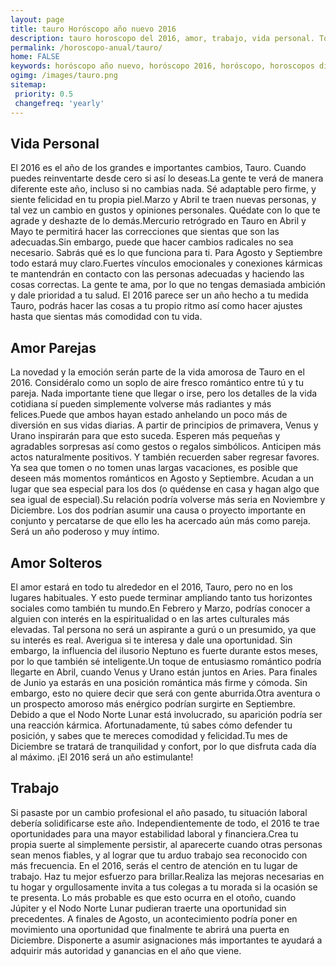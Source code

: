 ```yaml
---
layout: page
title: tauro Horóscopo año nuevo 2016 
description: tauro horoscopo del 2016, amor, trabajo, vida personal. Todas las predicciones para tauro gratis. Disfruta este año nuevo.
permalink: /horoscopo-anual/tauro/
home: FALSE
keywords: horóscopo año nuevo, horóscopo 2016, horóscopo, horoscopos diarios gratis del dia de hoy, horóscopo diario gratis,horóscopo ano nuevo 2016, horóscopo esperanza gracia, horoscopo tauro 2016, horoscop, horóscopos gratis, horoscopo tauro, horoscopo tauro 2016 gratis, Tarot, Astrologia, Zodíaco, tauro, horoscopo gratis,tarot en femenino,videncia gratuita,horoscopos gratuitos,horóscopos, astrologia,videncia gratis
ogimg: /images/tauro.png
sitemap:
 priority: 0.5
 changefreq: 'yearly'
---
```




## Vida Personal

El 2016 es el año de los grandes e importantes cambios, Tauro. Cuando puedes reinventarte desde cero si así lo deseas.La gente te verá de manera diferente este año, incluso si no cambias nada. Sé adaptable pero firme, y siente felicidad en tu propia piel.Marzo y Abril te traen nuevas personas, y tal vez un cambio en gustos y opiniones personales. Quédate con lo que te agrade y deshazte de lo demás.Mercurio retrógrado en Tauro en Abril y Mayo te permitirá hacer las correcciones que sientas que son las adecuadas.Sin embargo, puede que hacer cambios radicales no sea necesario. Sabrás qué es lo que funciona para ti. Para Agosto y Septiembre todo estará muy claro.Fuertes vínculos emocionales y conexiones kármicas te mantendrán en contacto con las personas adecuadas y haciendo las cosas correctas. La gente te ama, por lo que no tengas demasiada ambición y dale prioridad a tu salud. El 2016 parece ser un año hecho a tu medida Tauro, podrás hacer las cosas a tu propio ritmo así como hacer ajustes hasta que sientas más comodidad con tu vida.

## Amor Parejas

La novedad y la emoción serán parte de la vida amorosa de Tauro en el 2016. Considéralo como un soplo de aire fresco romántico entre tú y tu pareja. Nada importante tiene que llegar o irse, pero los detalles de la vida cotidiana sí pueden simplemente volverse más radiantes y más felices.Puede que ambos hayan estado anhelando un poco más de diversión en sus vidas diarias. A partir de principios de primavera, Venus y Urano inspirarán para que esto suceda. Esperen más pequeñas y agradables sorpresas así como gestos o regalos simbólicos. Anticipen más actos naturalmente positivos. Y también recuerden saber regresar favores. Ya sea que tomen o no tomen unas largas vacaciones, es posible que deseen más momentos románticos en Agosto y Septiembre. Acudan a un lugar que sea especial para los dos (o quédense en casa y hagan algo que sea igual de especial).Su relación podría volverse más seria en Noviembre y Diciembre. Los dos podrían asumir una causa o proyecto importante en conjunto y percatarse de que ello les ha acercado aún más como pareja. Será un año poderoso y muy íntimo.

## Amor Solteros

El amor estará en todo tu alrededor en el 2016, Tauro, pero no en los lugares habituales. Y esto puede terminar ampliando tanto tus horizontes sociales como también tu mundo.En Febrero y Marzo, podrías conocer a alguien con interés en la espiritualidad o en las artes culturales más elevadas. Tal persona no será un aspirante a gurú o un presumido, ya que su interés es real. Averigua si te interesa y dale una oportunidad. Sin embargo, la influencia del ilusorio Neptuno es fuerte durante estos meses, por lo que también sé inteligente.Un toque de entusiasmo romántico podría llegarte en Abril, cuando Venus y Urano están juntos en Aries. Para finales de Junio ya estarás en una posición romántica más firme y cómoda. Sin embargo, esto no quiere decir que será con gente aburrida.Otra aventura o un prospecto amoroso más enérgico podrían surgirte en Septiembre. Debido a que el Nodo Norte Lunar está involucrado, su aparición podría ser una reacción kármica. Afortunadamente, tú sabes cómo defender tu posición, y sabes que te mereces comodidad y felicidad.Tu mes de Diciembre se tratará de tranquilidad y confort, por lo que disfruta cada día al máximo. ¡El 2016 será un año estimulante!

## Trabajo

Si pasaste por un cambio profesional el año pasado, tu situación laboral debería solidificarse este año. Independientemente de todo, el 2016 te trae oportunidades para una mayor estabilidad laboral y financiera.Crea tu propia suerte al simplemente persistir, al aparecerte cuando otras personas sean menos fiables, y al lograr que tu arduo trabajo sea reconocido con más frecuencia. En el 2016, serás el centro de atención en tu lugar de trabajo. Haz tu mejor esfuerzo para brillar.Realiza las mejoras necesarias en tu hogar y orgullosamente invita a tus colegas a tu morada si la ocasión se te presenta. Lo más probable es que esto ocurra en el otoño, cuando Júpiter y el Nodo Norte Lunar pudieran traerte una oportunidad sin precedentes.   A finales de Agosto, un acontecimiento podría poner en movimiento una oportunidad que finalmente te abrirá una puerta en Diciembre. Disponerte a asumir asignaciones más importantes te ayudará a adquirir más autoridad y ganancias en el año que viene.

